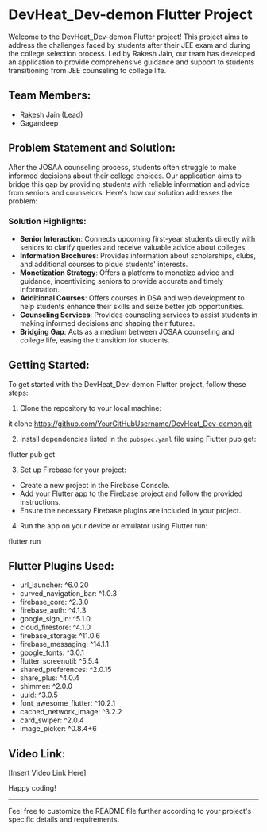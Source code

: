 # DevHeat_Dev-demon Flutter Project

Welcome to the DevHeat_Dev-demon Flutter project! This project aims to address the challenges faced by students after their JEE exam and during the college selection process. Led by Rakesh Jain, our team has developed an application to provide comprehensive guidance and support to students transitioning from JEE counseling to college life.

## Team Members:

- Rakesh Jain (Lead)
- Gagandeep 

## Problem Statement and Solution:

After the JOSAA counseling process, students often struggle to make informed decisions about their college choices. Our application aims to bridge this gap by providing students with reliable information and advice from seniors and counselors. Here's how our solution addresses the problem:

### Solution Highlights:

- **Senior Interaction**: Connects upcoming first-year students directly with seniors to clarify queries and receive valuable advice about colleges.
- **Information Brochures**: Provides information about scholarships, clubs, and additional courses to pique students' interests.
- **Monetization Strategy**: Offers a platform to monetize advice and guidance, incentivizing seniors to provide accurate and timely information.
- **Additional Courses**: Offers courses in DSA and web development to help students enhance their skills and seize better job opportunities.
- **Counseling Services**: Provides counseling services to assist students in making informed decisions and shaping their futures.
- **Bridging Gap**: Acts as a medium between JOSAA counseling and college life, easing the transition for students.

## Getting Started:

To get started with the DevHeat_Dev-demon Flutter project, follow these steps:

1. Clone the repository to your local machine:

it clone https://github.com/YourGitHubUsername/DevHeat_Dev-demon.git


2. Install dependencies listed in the `pubspec.yaml` file using Flutter pub get:

flutter pub get


3. Set up Firebase for your project:
- Create a new project in the Firebase Console.
- Add your Flutter app to the Firebase project and follow the provided instructions.
- Ensure the necessary Firebase plugins are included in your project.

4. Run the app on your device or emulator using Flutter run:

flutter run


## Flutter Plugins Used:

- url_launcher: ^6.0.20
- curved_navigation_bar: ^1.0.3
- firebase_core: ^2.3.0
- firebase_auth: ^4.1.3
- google_sign_in: ^5.1.0
- cloud_firestore: ^4.1.0
- firebase_storage: ^11.0.6
- firebase_messaging: ^14.1.1
- google_fonts: ^3.0.1
- flutter_screenutil: ^5.5.4
- shared_preferences: ^2.0.15
- share_plus: ^4.0.4
- shimmer: ^2.0.0
- uuid: ^3.0.5
- font_awesome_flutter: ^10.2.1
- cached_network_image: ^3.2.2
- card_swiper: ^2.0.4
- image_picker: ^0.8.4+6

## Video Link:

[Insert Video Link Here]

Happy coding!

---

Feel free to customize the README file further according to your project's specific details and requirements.
